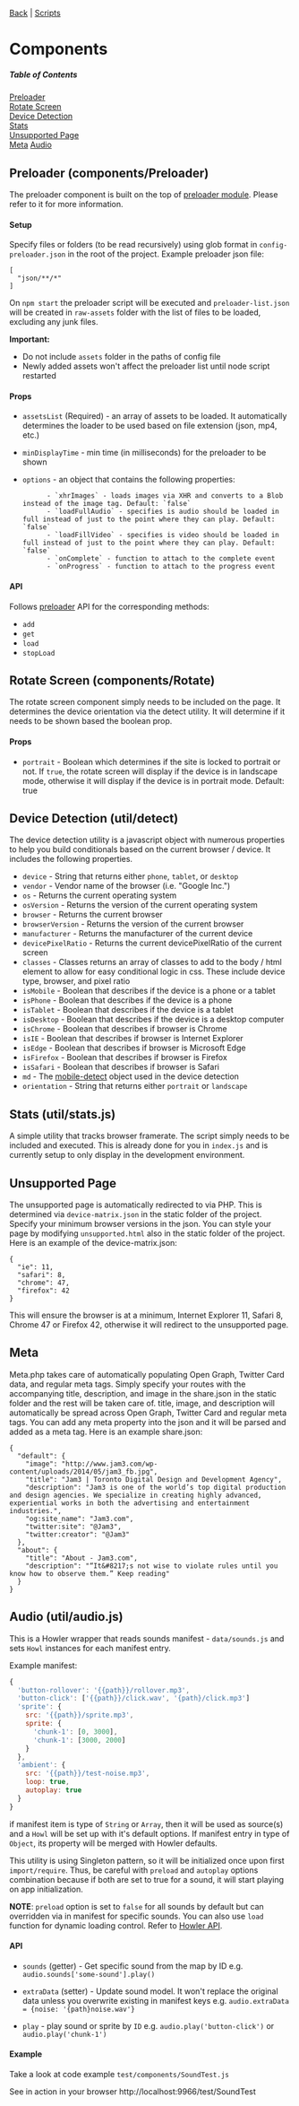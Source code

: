 [Back](README.md) | [Scripts](SCRIPTS.md)  
# Components

##### Table of Contents  
[Preloader](#preloader)  
[Rotate Screen](#rotate)  
[Device Detection](#device)  
[Stats](#stats)  
[Unsupported Page](#unsupported)  
[Meta](#meta)
[Audio](#audio)

<a name="preloader"></a>
## Preloader (components/Preloader)
The preloader component is built on the top of [preloader module](https://www.npmjs.com/package/preloader). Please refer to it for more information.

#### Setup
Specify files or folders (to be read recursively) using glob format in `config-preloader.json` in the root of the project. 
Example preloader json file:
```
[
  "json/**/*"
]
```

On `npm start` the preloader script will be executed and `preloader-list.json` will be created in `raw-assets` folder with the list of files to be loaded, excluding any junk files.

**Important:** 
* Do not include `assets` folder in the paths of config file
* Newly added assets won't affect the preloader list until node script restarted

#### Props
- `assetsList` (Required) - an array of assets to be loaded. It automatically determines the loader to be used based on file extension (json, mp4, etc.)
- `minDisplayTime` - min time (in milliseconds) for the preloader to be shown
- `options` - an object that contains the following properties:

            - `xhrImages` - loads images via XHR and converts to a Blob instead of the image tag. Default: `false`
            - `loadFullAudio` - specifies is audio should be loaded in full instead of just to the point where they can play. Default: `false`
            - `loadFillVideo` - specifies is video should be loaded in full instead of just to the point where they can play. Default: `false`
            - `onComplete` - function to attach to the complete event
            - `onProgress` - function to attach to the progress event

#### API
Follows [preloader](https://www.npmjs.com/package/preloader) API for the corresponding methods:

- `add`
- `get`
- `load`
- `stopLoad`

<a name="rotate"></a>
## Rotate Screen (components/Rotate)

The rotate screen component simply needs to be included on the page. It determines the device orientation via the detect utility. It will determine if it needs to be shown based the boolean prop.

#### Props
- `portrait` - Boolean which determines if the site is locked to portrait or not. If `true`, the rotate screen will display if the device is in landscape mode, otherwise it will display if the device is in portrait mode. Default: true

<a name="device"></a>
## Device Detection (util/detect)

The device detection utility is a javascript object with numerous properties to help you build conditionals based on the current browser / device. It includes the following properties.

- `device` - String that returns either `phone`, `tablet`, or `desktop`  
- `vendor` - Vendor name of the browser (i.e. "Google Inc.")  
- `os` - Returns the current operating system  
- `osVersion` - Returns the version of the current operating system  
- `browser` - Returns the current browser  
- `browserVersion` - Returns the version of the current browser  
- `manufacturer` - Returns the manufacturer of the current device  
- `devicePixelRatio` - Returns the current devicePixelRatio of the current screen  
- `classes` - Classes returns an array of classes to add to the body / html element to allow for easy conditional logic in css. These include device type, browser, and pixel ratio  
- `isMobile` - Boolean that describes if the device is a phone or a tablet  
- `isPhone` - Boolean that describes if the device is a phone  
- `isTablet` - Boolean that describes if the device is a tablet  
- `isDesktop` - Boolean that describes if the device is a desktop computer  
- `isChrome` - Boolean that describes if browser is Chrome  
- `isIE` - Boolean that describes if browser is Internet Explorer  
- `isEdge` - Boolean that describes if browser is Microsoft Edge  
- `isFirefox` - Boolean that describes if browser is Firefox  
- `isSafari` - Boolean that describes if browser is Safari  
- `md` - The [mobile-detect](npmjs.com/mobile-detect) object used in the device detection
- `orientation` - String that returns either `portrait` or `landscape` 

<a name="stats"></a>
## Stats (util/stats.js)

A simple utility that tracks browser framerate. The script simply needs to be included and executed. This is already done for you in `index.js` and is currently setup to only display in the development environment.

<a name="unsupported"></a>
## Unsupported Page

The unsupported page is automatically redirected to via PHP. This is determined via `device-matrix.json` in the static folder of the project. Specify your minimum browser versions in the json. You can style your page by modifying `unsupported.html` also in the static folder of the project. Here is an example of the device-matrix.json:

```
{
  "ie": 11,
  "safari": 8,
  "chrome": 47,
  "firefox": 42
}
```

This will ensure the browser is at a minimum, Internet Explorer 11, Safari 8, Chrome 47 or Firefox 42, otherwise it will redirect to the unsupported page.  

<a name="meta"></a>
## Meta

Meta.php takes care of automatically populating Open Graph, Twitter Card data, and regular meta tags. Simply specify your routes with the accompanying title, description, and image in the share.json in the static folder and the rest will be taken care of. title, image, and description will automatically be spread across Open Graph, Twitter Card and regular meta tags. You can add any meta property into the json and it will be parsed and added as a meta tag. Here is an example share.json:

```
{
  "default": {
    "image": "http://www.jam3.com/wp-content/uploads/2014/05/jam3_fb.jpg",
    "title": "Jam3 | Toronto Digital Design and Development Agency",
    "description": "Jam3 is one of the world’s top digital production and design agencies. We specialize in creating highly advanced, experiential works in both the advertising and entertainment industries.",
    "og:site_name": "Jam3.com",
    "twitter:site": "@Jam3",
    "twitter:creator": "@Jam3"
  },
  "about": {
    "title": "About - Jam3.com",
    "description": "“It&#8217;s not wise to violate rules until you know how to observe them.” Keep reading"
  }
}
```

<a name="audio"></a>
## Audio (util/audio.js)

This is a Howler wrapper that reads sounds manifest - `data/sounds.js` and sets `Howl` instances for each manifest entry.

Example manifest:
```javascript
{
  'button-rollover': '{{path}}/rollover.mp3',
  'button-click': ['{{path}}/click.wav', '{path}/click.mp3']
  'sprite': {
    src: '{{path}}/sprite.mp3',
    sprite: {
      'chunk-1': [0, 3000],
      'chunk-1': [3000, 2000]
    }
  },
  'ambient': {
    src: '{{path}}/test-noise.mp3',
    loop: true,
    autoplay: true
  }
}
```

if manifest item is type of `String` or `Array`, then it will be used as source(s) and a `Howl` will be set up with it's default options.
If manifest entry in type of `Object`, its property will be merged with Howler defaults.

This utility is using Singleton pattern, so it will be initialized once upon first `import/require`. 
Thus, be careful with `preload` and `autoplay` options combination because if both are set to true for a sound, it will start playing on app initialization.

**NOTE**: `preload` option is set to `false` for all sounds by default but can overridden via in manifest for specific sounds.
You can also use `load` function for dynamic loading control. Refer to [Howler API](https://github.com/goldfire/howler.js#documentation).

#### API
* `sounds` (getter) -  Get specific sound from the map by ID e.g. `audio.sounds['some-sound'].play()`

* `extraData` (setter) -  Update sound model. It won't replace the original data unless you overwrite existing in manifest keys e.g. `audio.extraData = {noise: '{path}noise.wav'}`

* `play` - play sound or sprite by `ID` e.g. ```audio.play('button-click')``` or ```audio.play('chunk-1')```

#### Example
Take a look at code example `test/components/SoundTest.js`

See in action in your browser http://localhost:9966/test/SoundTest
